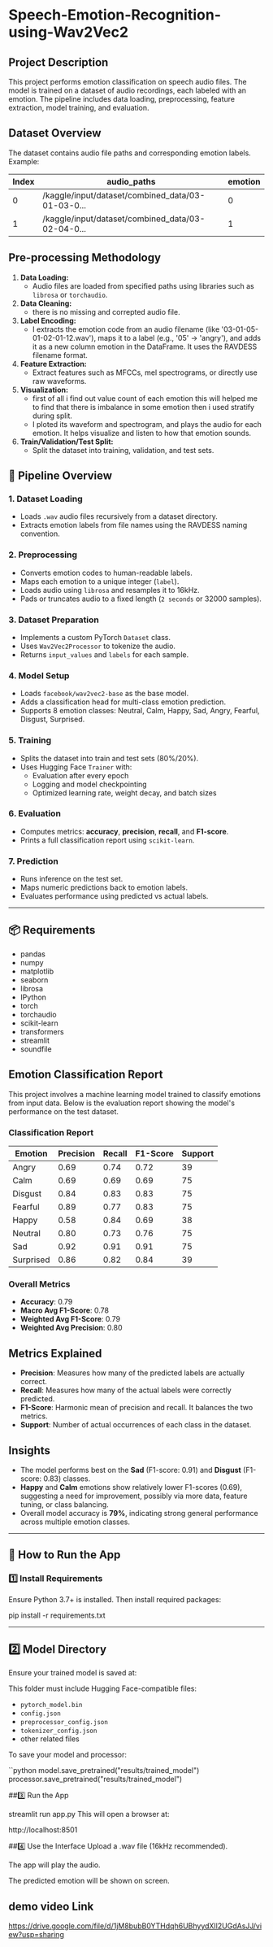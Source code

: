 # Speech-Emotion-Recognition-using-Wav2Vec2

## Project Description

This project performs emotion classification on speech audio files. The model is trained on a dataset of audio recordings, each labeled with an emotion. The pipeline includes data loading, preprocessing, feature extraction, model training, and evaluation.

## Dataset Overview

The dataset contains audio file paths and corresponding emotion labels. Example:

| Index | audio_paths                                                | emotion |
|-------|------------------------------------------------------------|---------|
| 0     | /kaggle/input/dataset/combined_data/03-01-03-0...          | 0       |
| 1     | /kaggle/input/dataset/combined_data/03-02-04-0...          | 1       |

## Pre-processing Methodology
1. **Data Loading:**  
   - Audio files are loaded from specified paths using libraries such as `librosa` or `torchaudio`.
2. **Data Cleaning:**  
   - there is no missing and correpted audio file.
2. **Label Encoding:**  
   - I extracts the emotion code from an audio filename (like '03-01-05-01-02-01-12.wav'), maps it to a label (e.g., '05' → 'angry'), and adds it as a new column emotion in the DataFrame. It uses the RAVDESS filename format.
3. **Feature Extraction:**  
   - Extract features such as MFCCs, mel spectrograms, or directly use raw waveforms.
4. **Visualization:**  
   - first of all i find out value count of each emotion this will helped me to find that there is imbalance in some emotion then i used stratify during split.
   - I ploted its waveform and spectrogram, and plays the audio for each emotion. It helps visualize and listen to how that emotion sounds.
5. **Train/Validation/Test Split:**  
   - Split the dataset into training, validation, and test sets.

## 🧪 Pipeline Overview

### 1. Dataset Loading
- Loads `.wav` audio files recursively from a dataset directory.
- Extracts emotion labels from file names using the RAVDESS naming convention.

### 2. Preprocessing
- Converts emotion codes to human-readable labels.
- Maps each emotion to a unique integer (`label`).
- Loads audio using `librosa` and resamples it to 16kHz.
- Pads or truncates audio to a fixed length (`2 seconds` or 32000 samples).

### 3. Dataset Preparation
- Implements a custom PyTorch `Dataset` class.
- Uses `Wav2Vec2Processor` to tokenize the audio.
- Returns `input_values` and `labels` for each sample.

### 4. Model Setup
- Loads `facebook/wav2vec2-base` as the base model.
- Adds a classification head for multi-class emotion prediction.
- Supports 8 emotion classes: Neutral, Calm, Happy, Sad, Angry, Fearful, Disgust, Surprised.

### 5. Training
- Splits the dataset into train and test sets (80%/20%).
- Uses Hugging Face `Trainer` with:
  - Evaluation after every epoch
  - Logging and model checkpointing
  - Optimized learning rate, weight decay, and batch sizes

### 6. Evaluation
- Computes metrics: **accuracy**, **precision**, **recall**, and **F1-score**.
- Prints a full classification report using `scikit-learn`.

### 7. Prediction
- Runs inference on the test set.
- Maps numeric predictions back to emotion labels.
- Evaluates performance using predicted vs actual labels.

---

## 📦 Requirements
  - pandas
  - numpy
  - matplotlib
  - seaborn
  - librosa
  - IPython
  - torch
  - torchaudio
  - scikit-learn
  - transformers
  - streamlit
  - soundfile


## Emotion Classification Report

This project involves a machine learning model trained to classify emotions from input data. Below is the evaluation report showing the model's performance on the test dataset.

### Classification Report

| Emotion   | Precision | Recall | F1-Score | Support |
|-----------|-----------|--------|----------|---------|
| Angry     | 0.69      | 0.74   | 0.72     | 39      |
| Calm      | 0.69      | 0.69   | 0.69     | 75      |
| Disgust   | 0.84      | 0.83   | 0.83     | 75      |
| Fearful   | 0.89      | 0.77   | 0.83     | 75      |
| Happy     | 0.58      | 0.84   | 0.69     | 38      |
| Neutral   | 0.80      | 0.73   | 0.76     | 75      |
| Sad       | 0.92      | 0.91   | 0.91     | 75      |
| Surprised | 0.86      | 0.82   | 0.84     | 39      |

### Overall Metrics

- **Accuracy**: 0.79  
- **Macro Avg F1-Score**: 0.78  
- **Weighted Avg F1-Score**: 0.79
- **Weighted Avg Precision**: 0.80

## Metrics Explained

- **Precision**: Measures how many of the predicted labels are actually correct.
- **Recall**: Measures how many of the actual labels were correctly predicted.
- **F1-Score**: Harmonic mean of precision and recall. It balances the two metrics.
- **Support**: Number of actual occurrences of each class in the dataset.

## Insights

- The model performs best on the **Sad** (F1-score: 0.91) and **Disgust** (F1-score: 0.83) classes.
- **Happy** and **Calm** emotions show relatively lower F1-scores (0.69), suggesting a need for improvement, possibly via more data, feature tuning, or class balancing.
- Overall model accuracy is **79%**, indicating strong general performance across multiple emotion classes.

---
## 🚀 How to Run the App

### 1️⃣ Install Requirements

Ensure Python 3.7+ is installed. Then install required packages:

pip install -r requirements.txt

---

## 2️⃣ Model Directory

Ensure your trained model is saved at:

This folder must include Hugging Face-compatible files:

- `pytorch_model.bin`
- `config.json`
- `preprocessor_config.json`
- `tokenizer_config.json`
- other related files

To save your model and processor:


``python
model.save_pretrained("results/trained_model")
processor.save_pretrained("results/trained_model")

##3️⃣ Run the App

streamlit run app.py
This will open a browser at:

http://localhost:8501

##4️⃣ Use the Interface
Upload a .wav file (16kHz recommended).

The app will play the audio.

The predicted emotion will be shown on screen.

## demo video Link
https://drive.google.com/file/d/1jM8bubB0YTHdqh6UBhyydXIl2UGdAsJJ/view?usp=sharing
